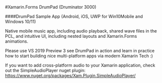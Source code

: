 #Xamarin.Forms DrumPad (Druminator 3000)

####DrumPad Sample App (Android, iOS, UWP for Win10Mobile and Windows 10/11)

Native mobile music app, including audio playback, shared wave files in the PCL, 
and intuitive UI, including nested layouts and Xamarin.Forms animations.

Please use VS 2019 Preview 3 see DrumPad in action and learn in practice how to start building nice multi-platform apps via modern Xamarin Tech :)

If you want to add cross-platform audio to your Xamarin application, check out the SimpleAudioPlayer 
nuget plugin: https://www.nuget.org/packages/Xam.Plugin.SimpleAudioPlayer/
